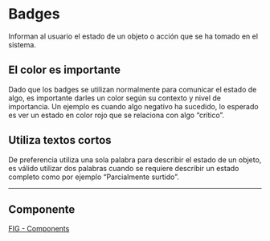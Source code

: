 # Badges

Informan al usuario el estado de un objeto o acción que se ha tomado en el sistema.

## El color es importante

Dado que los badges se utilizan normalmente para comunicar el estado de algo, es importante darles un color según su contexto y nivel de importancia. Un ejemplo es cuando algo negativo ha sucedido, lo esperado es ver un estado en color rojo que se relaciona con algo “crítico”.

## Utiliza textos cortos

De preferencia utiliza una sola palabra para describir el estado de un objeto, es válido utilizar dos palabras cuando se requiere describir un estado completo como por ejemplo “Parcialmente surtido”.

---

## Componente

[FIG - Components](https://www.figma.com/file/adTpzuue9VJyGt5D6bb45F/FIG---Components?node-id=2105%3A2446)
